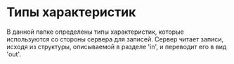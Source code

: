 # Типы характеристик
В данной папке определены типы характеристик, которые используются со стороны сервера для записей.
Сервер читает записи, исходя из структуры, описываемой в разделе 'in', и переводит его в вид 'out'.